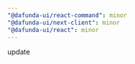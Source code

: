 ```yaml
---
"@dafunda-ui/react-command": minor
"@dafunda-ui/next-client": minor
"@dafunda-ui/react": minor
---
```


update

